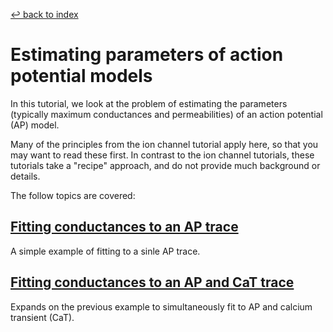 [↩ back to index](../README.md)
# Estimating parameters of action potential models

In this tutorial, we look at the problem of estimating the parameters (typically maximum conductances and permeabilities) of an action potential (AP) model.

Many of the principles from the ion channel tutorial apply here, so that you may want to read these first.
In contrast to the ion channel tutorials, these tutorials take a "recipe" approach, and do not provide much background or details.

The follow topics are covered:

## [Fitting conductances to an AP trace](basic-fitting-ap)

A simple example of fitting to a sinle AP trace.

## [Fitting conductances to an AP and CaT trace](basic-fitting-ap-cat)

Expands on the previous example to simultaneously fit to AP and calcium transient (CaT).





